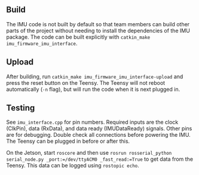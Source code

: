 Build
-----

The IMU code is not built by default so that team members can build other parts
of the project without needing to install the dependencies of the IMU package.
The code can be built explicitly with `catkin_make imu_firmware_imu_interface`.

Upload
------

After building, run `catkin_make imu_firmware_imu_interface-upload` and
press the reset button on the Teensy. The Teensy will not reboot
automatically (`-n` flag), but will run the code when it is next
plugged in.

Testing
-------

See `imu_interface.cpp` for pin numbers. Required inputs are the
clock (ClkPin), data (RxData), and data ready (IMUDataReady) signals.
Other pins are for debugging. Double check all connections before
powering the IMU. The Teensy can be plugged in before or after this.

On the Jetson, start `roscore` and then use
`rosrun rosserial_python serial_node.py _port:=/dev/ttyACM0 _fast_read:=True`
to get data from the Teensy. This data can be logged using `rostopic echo`.

